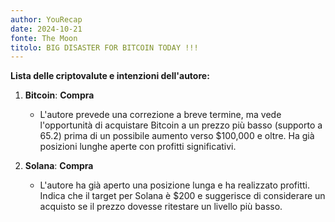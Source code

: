 ```yaml
---
author: YouRecap
date: 2024-10-21
fonte: The Moon
titolo: BIG DISASTER FOR BITCOIN TODAY !!!
---
```


**Lista delle criptovalute e intenzioni dell'autore:**

1. **Bitcoin**: **Compra**
   - L'autore prevede una correzione a breve termine, ma vede l'opportunità di acquistare Bitcoin a un prezzo più basso (supporto a 65.2) prima di un possibile aumento verso $100,000 e oltre. Ha già posizioni lunghe aperte con profitti significativi.

2. **Solana**: **Compra**
   - L'autore ha già aperto una posizione lunga e ha realizzato profitti. Indica che il target per Solana è $200 e suggerisce di considerare un acquisto se il prezzo dovesse ritestare un livello più basso.
